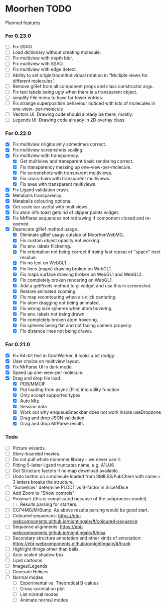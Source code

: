 # Moorhen TODO
Planned features

### For 0.23.0
- [ ] Fix SSAO.
- [ ] Load dictionary without creating molecule.
- [ ] Fix multiview with depth blur.
- [ ] Fix multiview with SSAO.
- [ ] Fix multiview with edge detect.
- [ ] Ability to set origin/zoom/individual rotation in "Multiple views for different molecules".
- [ ] Remove glRef from all component props and class constructor args.
- [ ] Fix text labels being ugly when there is a transparent object.
- [ ] simplify File menu to have far fewer entries.
- [ ] Fix strange superposition behaviour noticed with lots of molecules in one-view- per-molecule
- [ ] Vectors UI. Drawing code should already be there, mostly.
- [ ] Legends UI. Drawing code already in 2D overlay class.

### For 0.22.0
- [x] Fix multiview origins only sometimes correct.
- [x] Fix multiview screenshots scaling.
- [x] Fix multiview with transparency.
  - [x] Get multiview and transparent basic rendering correct.
  - [x] Fix transparency messing up one-view-per-molecule.
  - [x] Fix screenshots with transparent multiviews.
  - [x] Fix cross-hairs with transparent multiviews.
  - [x] Fix axes with transparent multiviews.
- [x] Fix Ligand validation crash.
- [x] Metaballs transparency.
- [x] Metaballs colouring options.
- [x] Get scale bar useful with multiviews.
- [x] Fix atom info toast gets rid of clipper points widget.
- [x] Fix MrParse sequences not redrawing if component closed and re-opened.
- [x] Deprecate glRef method usage.
   - [x] Eliminate glRef usage outside of MoorhenWebMG.
   - [x] Fix custom object opacity not working.
   - [x] Fix env. labels flickering.
   - [x] Fix orientation not being correct if doing fast repeat of "space" next residue.
   - [x] Fix no text on WebGL1.
   - [x] Fix lines (maps) drawing broken on WebGL1.
   - [x] Fix maps surface drawing broken on WebGL1 and WebGL2.
   - [x] Fix completely broken rendering on WebGL1.
   - [x] Add a getPixels method to gl widget and use this in screenshot.
   - [x] Restore animated zooming.
   - [x] Fix map recontouring when alt-click centering.
   - [x] Fix atom dragging not being animated.
   - [x] Fix wrong size spheres when atom hovering.
   - [x] Fix env. labels not being drawn.
   - [x] Fix completely broken atom hovering.
   - [x] Fix spheres being flat and not facing camera properly.
   - [x] Fix distance lines not being drawn.

### For 0.21.0
- [x] Fix 64-bit test in CootWorker, it looks a bit dodgy.
- [x] User choice on multiview layout.
- [x] Fix MrParse UI in dark mode.
- [x] Speed up one-view-per molecule.
- [x] Drag and drop file load.
  - [x] PDB/MMCIF
  - [x] Put loading from async [File] into utility function
  - [x] Only accept supported types
  - [x] Auto Mtz
  - [x] Session data
  - [x] Work out why enqueueSnackbar does not work inside useDropzone
  - [x] Drag and drop JSON validation
  - [x] Drag and drop MrParse results

### Todo
- [ ] Picture wizards.
- [ ] Story-boarded movies.
- [ ] Do not pull whole monomer library - we never use it.
- [ ] Fitting 5-letter ligand truncates name, e.g. A1LU6
- [ ] Get Structure factors if no map download available.
- [ ] Undo button on a molecule loaded from SMILES/PubChem with name > 3 letters breaks the structure.
- [ ] "Somehow" determine PLDDT vs B-factor in SliceNDice
- [ ] Add Zoom to "Show controls"
- [ ] Prosmart (this is complicated because of the subprocess model).
  - [ ] Results parsing for starters.
- [ ] CCP4MG/MrBump. As above results parsing would be good start.
- [ ] Coloured sequences: https://ebi-webcomponents.github.io/nightingale/#/coloured-sequence
- [ ] Sequence alignments: https://ebi-webcomponents.github.io/nightingale/#/msa
- [ ] Secondary structure annotation and other kinds of annotation: https://ebi-webcomponents.github.io/nightingale/#/track
- [ ] Highlight things other than balls.
- [ ] Auto scaled shadow box
- [ ] Lipid cartoons
- [ ] Images/Legends
- [ ] Generate Helices
- [ ] Normal modes
    - [ ] Experimental vs. Theoretical B-values
    - [ ] Cross correlation plot
    - [ ] List normal modes
    - [ ] Animate normal modes

